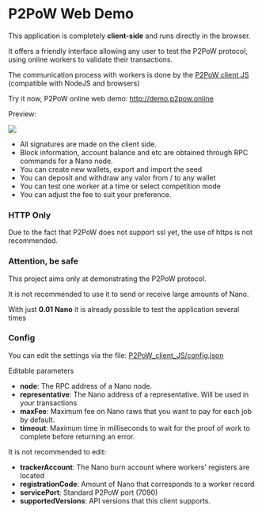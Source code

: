 # P2PoW Web Demo

This application is completely **client-side** and runs directly in the browser. 

It offers a friendly interface allowing any user to test the P2PoW protocol, using online workers to validate their transactions.

The communication process with workers is done by the <a href="https://github.com/anarkrypto/P2PoW/tree/master/client_JS" target="_blank">P2PoW client JS</a> (compatible with NodeJS and browsers)

Try it now, P2PoW online web demo: <a href="http://demo.p2pow.online" target="_blank">http://demo.p2pow.online</a>

Preview:

<img src="https://github.com/anarkrypto/P2PoW/blob/master/docs/p2pow-demo.gif?raw=true">


- All signatures are made on the client side.
- Block information, account balance and etc are obtained through RPC commands for a Nano node.
- You can create new wallets, export and import the seed
- You can deposit and withdraw any valor from / to any wallet
- You can test one worker at a time or select competition mode
- You can adjust the fee to suit your preference.

### HTTP Only
Due to the fact that P2PoW does not support ssl yet, the use of https is not recommended.

### Attention, be safe

This project aims only at demonstrating the P2PoW protocol.

It is not recommended to use it to send or receive large amounts of Nano.

With just **0.01 Nano** it is already possible to test the application several times

### Config

You can edit the settings via the file: <a href="https://github.com/anarkrypto/P2PoW/blob/master/web_demo/P2PoW_client_JS/config.json" target="_blank">P2PoW_client_JS/config.json</a>

Editable parameters

- **node**: The RPC address of a Nano node.
- **representative**: The Nano address of a representative. Will be used in your transactions
-  **maxFee**: Maximum fee on Nano raws that you want to pay for each job by default.
- **timeout**: Maximum time in milliseconds to wait for the proof of work to complete before returning an error.

It is not recommended to edit:

- **trackerAccount**: The Nano burn account where workers' registers are located
- **registrationCode**: Amount of Nano that corresponds to a worker record
- **servicePort**: Standard P2PoW port (7090)
- **supportedVersions**: API versions that this client supports.


